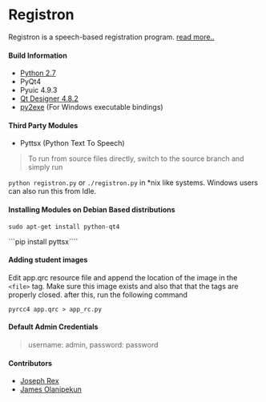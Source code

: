 Registron
=========

Registron is a speech-based registration program. [read more..][5]

#### Build Information
- [Python 2.7][1]
- PyQt4
- Pyuic 4.9.3
- [Qt Designer 4.8.2][2]
- [py2exe][3] (For Windows executable bindings)

#### Third Party Modules
- Pyttsx (Python Text To Speech)

> To run from source files directly, switch to the source branch and simply run

```python registron.py``` or ```./registron.py``` in *nix like systems. Windows users can also run this from Idle.

#### Installing Modules on Debian Based distributions
```sudo apt-get install python-qt4```

```pip install pyttsx````

#### Adding student images
Edit app.qrc resource file and append the location of the image in the ```<file>``` tag. Make sure this image exists and also that that the tags are properly closed. after this, run the following command

```pyrcc4 app.qrc > app_rc.py```

#### Default Admin Credentials
> username: admin, password: password
#### Contributors
- [Joseph Rex](http://josephrex.me)
- [James Olanipekun][4]

[1]:http://python.org
[2]:http://qt-project.org
[3]:http://www.py2exe.org/
[4]:https://www.google.ca/#q=james+olanipekun
[5]:https://bl4ckdu5t.github.io/registron